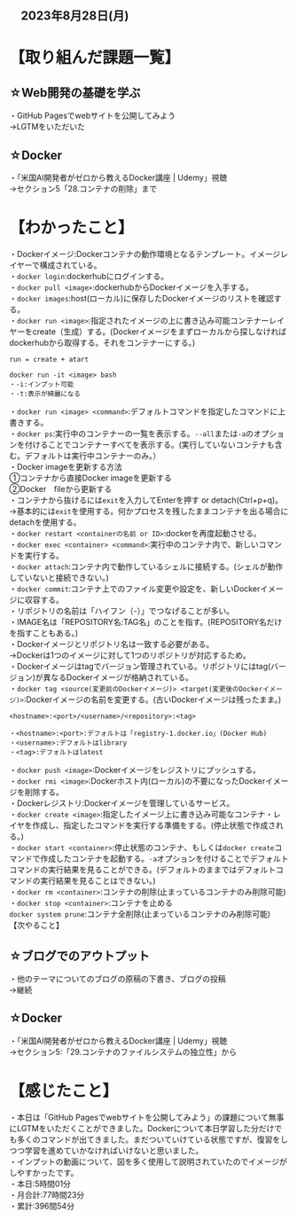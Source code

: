 ## 　2023年8月28日(月)
# 【取り組んだ課題一覧】
## ☆Web開発の基礎を学ぶ
・GitHub Pagesでwebサイトを公開してみよう<br>
→LGTMをいただいた<br>
## ☆Docker
・「米国AI開発者がゼロから教えるDocker講座 | Udemy」視聴<br>
→セクション5「28.コンテナの削除」まで<br>
# 【わかったこと】
・Dockerイメージ:Dockerコンテナの動作環境となるテンプレート。イメージレイヤーで構成されている。<br>
・`docker login`:dockerhubにログインする。<br>
・`docker pull <image>`:dockerhubからDockerイメージを入手する。<br>
・`docker images`:host(ローカル)に保存したDockerイメージのリストを確認する。<br>
・`docker run <image>`:指定されたイメージの上に書き込み可能コンテナーレイヤーをcreate（生成）する。(Dockerイメージをまずローカルから探しなければdockerhubから取得する。それをコンテナーにする。)<br>
```
run = create + atart

docker run -it <image> bash
・-i:インプット可能
・-t:表示が綺麗になる
```
・`docker run <image> <command>`:デフォルトコマンドを指定したコマンドに上書きする。<br>
・`docker ps`:実行中のコンテナーの一覧を表示する。`--all`または`-a`のオプションを付けることでコンテナーすべてを表示する。(実行していないコンテナも含む。デフォルトは実行中コンテナーのみ。）<br>
・Docker imageを更新する方法<br>
①コンテナから直接Docker imageを更新する<br>
②Docker　fileから更新する<br>
・コンテナから抜けるには`exit`を入力してEnterを押す or detach(Ctrl+p+q)。<br>
→基本的には`exit`を使用する。何かプロセスを残したままコンテナを出る場合にdetachを使用する。<br>
・`docker restart <containerの名前 or ID>`:dockerを再度起動させる。<br>
・`docker exec <container> <command>`:実行中のコンテナ内で、新しいコマンドを実行する。<br>
・`docker attach`:コンテナ内で動作しているシェルに接続する。(シェルが動作していないと接続できない。)<br>
・`docker commit`:コンテナ上でのファイル変更や設定を、新しいDockerイメージに収容する。<br>
・リポジトリの名前は「ハイフン（-）」でつなげることが多い。<br>
・IMAGE名は「REPOSITORY名:TAG名」のことを指す。(REPOSITORY名だけを指すこともある。)<br>
・Dockerイメージとリポジトリ名は一致する必要がある。<br>
→Dockerは1つのイメージに対して1つのリポジトリが対応するため。<br>
・Dockerイメージはtagでバージョン管理されている。リポジトリにはtag(バージョン)が異なるDockerイメージが格納されている。<br>
・`docker tag <source(変更前のDockerイメージ)> <target(変更後のDockerイメージ)>`:Dockerイメージの名前を変更する。(古いDockerイメージは残ったまま。)<br>
```
<hostname>:<port>/<username>/<repository>:<tag>

・<hostname>:<port>:デフォルトは「registry-1.docker.io」(Docker Hub)
・<username>:デフォルトはlibrary
・<tag>:デフォルトはlatest
```
・`docker push <image>`:Dockerイメージをレジストリにプッシュする。<br>
・`docker rmi <image>`:Dockerホスト内(ローカル)の不要になったDockerイメージを削除する。<br>
・Dockerレジストリ:Dockerイメージを管理しているサービス。<br>
・`docker create <image>`:指定したイメージ上に書き込み可能なコンテナ・レイヤを作成し、指定したコマンドを実行する準備をする。(停止状態で作成される。)<br>
・`docker start <container>`:停止状態のコンテナ、もしくは`docker create`コマンドで作成したコンテナを起動する。`-a`オプションを付けることでデフォルトコマンドの実行結果を見ることができる。(デフォルトのままではデフォルトコマンドの実行結果を見ることはできない。)<br>
・`docker rm <container>`:コンテナの削除(止まっているコンテナのみ削除可能)<br>
・`docker stop <container>`:コンテナを止める<br>
`docker system prune`:コンテナ全削除(止まっているコンテナのみ削除可能)<br>
【次やること】
## ☆ブログでのアウトプット
・他のテーマについてのブログの原稿の下書き、ブログの投稿<br>
→継続<br>
## ☆Docker
・「米国AI開発者がゼロから教えるDocker講座 | Udemy」視聴<br>
→セクション5:「29.コンテナのファイルシステムの独立性」から<br>
# 【感じたこと】
・本日は「GitHub Pagesでwebサイトを公開してみよう」の課題について無事にLGTMをいただくことができました。Dockerについて本日学習した分だけでも多くのコマンドが出てきました。まだついていけている状態ですが、復習をしつつ学習を進めていかなければいけないと思いました。<br>
・インプットの動画について、図を多く使用して説明されていたのでイメージがしやすかったです。<br>
・本日:5時間01分<br>
・月合計:77時間23分<br>
・累計:396間54分<br>

